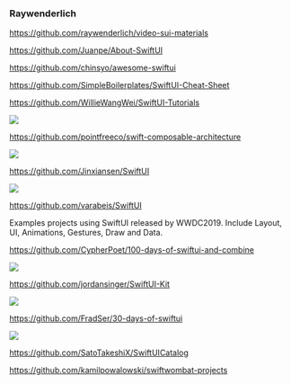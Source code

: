 ### Raywenderlich

https://github.com/raywenderlich/video-sui-materials

https://github.com/Juanpe/About-SwiftUI

https://github.com/chinsyo/awesome-swiftui

https://github.com/SimpleBoilerplates/SwiftUI-Cheat-Sheet

https://github.com/WillieWangWei/SwiftUI-Tutorials

![](https://github.com/WillieWangWei/SwiftUI-Tutorials/raw/master/preview-iOS.gif)

https://github.com/pointfreeco/swift-composable-architecture

![](https://camo.githubusercontent.com/e94db4a20fe650c6a27d45d2c2837731b408ee22/68747470733a2f2f6433726363646e33337274387a652e636c6f756466726f6e742e6e65742f636f6d706f7361626c652d6172636869746563747572652f64656d6f732e706e67)

https://github.com/Jinxiansen/SwiftUI

![](https://github.com/Jinxiansen/SwiftUI/raw/master/images/icon/banner.png)

https://github.com/varabeis/SwiftUI

Examples projects using SwiftUI released by WWDC2019. Include Layout, UI, Animations, Gestures, Draw and Data.

https://github.com/CypherPoet/100-days-of-swiftui-and-combine

![](https://github.com/CypherPoet/100-days-of-swiftui-and-combine/raw/master/day-016/projects/WeSplit/Screenshots/recording-1.gif)

https://github.com/jordansinger/SwiftUI-Kit

![](https://user-images.githubusercontent.com/110813/87210295-00806280-c2e3-11ea-91e3-4ea6da79f73e.png)

https://github.com/FradSer/30-days-of-swiftui

![](https://github.com/FradSer/30-days-of-swiftui/raw/master/docs/assets/images/github-social-preview.png)

https://github.com/SatoTakeshiX/SwiftUICatalog

https://github.com/kamilpowalowski/swiftwombat-projects
